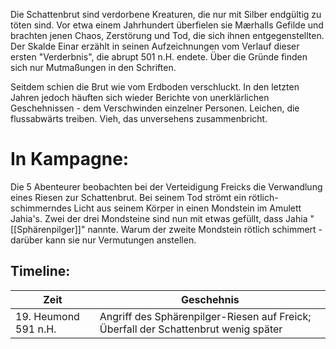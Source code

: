 Die Schattenbrut sind verdorbene Kreaturen, die nur mit Silber endgültig zu töten sind. Vor etwa einem Jahrhundert überfielen sie Mærhalls Gefilde und brachten jenen Chaos, Zerstörung und Tod, die sich ihnen entgegenstellten.
Der Skalde Einar erzählt in seinen Aufzeichnungen vom Verlauf dieser ersten "Verderbnis", die abrupt 501 n.H. endete. Über die Gründe finden sich nur Mutmaßungen in den Schriften.

Seitdem schien die Brut wie vom Erdboden verschluckt. In den letzten Jahren jedoch häuften sich wieder Berichte von unerklärlichen Geschehnissen - dem Verschwinden einzelner Personen. Leichen, die flussabwärts treiben. Vieh, das unversehens zusammenbricht.

# In Kampagne:

Die 5 Abenteurer beobachten bei der Verteidigung Freicks die Verwandlung eines Riesen zur Schattenbrut. Bei seinem Tod strömt ein rötlich-schimmerndes Licht aus seinem Körper in einen Mondstein im Amulett Jahia's. Zwei der drei Mondsteine sind nun mit etwas gefüllt, dass Jahia "[[Sphärenpilger]]" nannte. Warum der zweite Mondstein rötlich schimmert - darüber kann sie nur Vermutungen anstellen. 

## Timeline:

| Zeit                 | Geschehnis                                                                          |
| -------------------- | ----------------------------------------------------------------------------------- |
| 19. Heumond 591 n.H. | Angriff des Sphärenpilger-Riesen auf Freick; Überfall der Schattenbrut wenig später |
